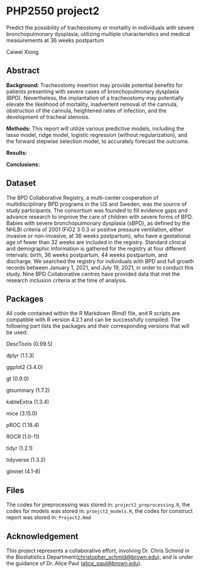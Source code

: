 # PHP2550 project2
Predict the possibility of tracheostomy or mortality in individuals with severe bronchopulmonary dysplasia, utilizing multiple characteristics and medical measurements at 36 weeks postpartum


Caiwei Xiong

## Abstract
**Background:** Tracheostomy insertion may provide potential benefits for patients presenting with severe cases of bronchopulmonary dysplasia (BPD). Nevertheless, the implantation of a tracheostomy may potentially elevate the likelihood of mortality, inadvertent removal of the cannula, obstruction of the cannula, heightened rates of infection, and the development of tracheal stenosis.


**Methods:** This report will utilize various predictive models, including the lasso model, ridge model, logistic regression (without regularization), and the forward stepwise selection model, to accurately forecast the outcome.


**Results:**



**Conclusions:**

## Dataset

The BPD Collaborative Registry, a multi-center cooperation of multidisciplinary BPD programs in the US and Sweden, was the source of study participants. The consortium was founded to fill evidence gaps and advance research to improve the care of children with severe forms of BPD. Babies with severe bronchopulmonary dysplasia (sBPD), as defined by the NHLBI criteria of 2001 (FiO2 3 0.3 or positive pressure ventilation, either invasive or non-invasive, at 36 weeks postpartum), who have a gestational age of fewer than 32 weeks are included in the registry. Standard clinical and demographic information is gathered for the registry at four different intervals: birth, 36 weeks postpartum, 44 weeks postpartum, and discharge. We searched the registry for individuals with BPD and full growth records between January 1, 2021, and July 19, 2021, in order to conduct this study. Nine BPD Collaborative centres have provided data that met the research inclusion criteria at the time of analysis.

## Packages

All code contained within the R Markdown (Rmd) file, and R scripts are compatible with R version 4.2.1 and can be successfully compiled. The following part lists the packages and their corresponding versions that will be used:

DescTools (0.99.5)

dplyr (1.1.3)

ggplot2 (3.4.0)

gt (0.9.0)

gtsummary (1.7.2)

kableExtra (1.3.4)

mice (3.15.0)

pROC (1.18.4)

ROCR (1.0-11)

tidyr (1.2.1)

tidyverse (1.3.2)

glmnet (4.1-8)


## Files
The codes for preprocessing was stored in: ``project2_preprocessing.R``, the codes for models was stored in: ``proejct2_models.R``, the codes for construct report was stored in: ``Project2.Rmd``

## Acknowledgement

This project represents a collaborative effort, involving Dr. Chris Schmid in the Biostatistics Department(christopher_schmid@brown.edu), and is under the guidance of Dr. Alice Paul (alice_paul@brown.edu).
